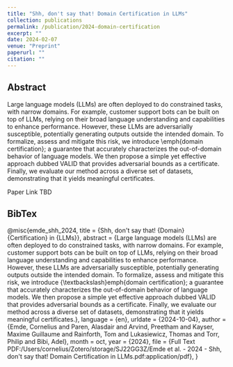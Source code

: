 ```yaml
---
title: "Shh, don't say that! Domain Certification in LLMs"
collection: publications
permalink: /publication/2024-domain-certification
excerpt: ""
date: 2024-02-07
venue: "Preprint"
paperurl: ""
citation: ""
---
```


## Abstract

Large language models (LLMs) are often deployed to do constrained tasks, with narrow domains. For example, customer support bots can be built on top of LLMs, relying on their broad language understanding and capabilities to enhance performance. However, these LLMs are adversarially susceptible, potentially generating outputs outside the intended domain. To formalize, assess and mitigate this risk, we introduce \emph{domain certification}; a guarantee that accurately characterizes the out-of-domain behavior of language models. We then propose a simple yet effective approach dubbed VALID that provides adversarial bounds as a certificate. Finally, we evaluate our method across a diverse set of datasets, demonstrating that it yields meaningful certificates.

<!-- [Download paper here]() -->

Paper Link TBD

## BibTex

@misc{emde_shh_2024,
title = {Shh, don't say that! {Domain} {Certification} in {LLMs}},
abstract = {Large language models (LLMs) are often deployed to do constrained tasks, with narrow domains. For example, customer support bots can be built on top of LLMs, relying on their broad language understanding and capabilities to enhance performance. However, these LLMs are adversarially susceptible, potentially generating outputs outside the intended domain. To formalize, assess and mitigate this risk, we introduce {\textbackslash}emph\{domain certification\}; a guarantee that accurately characterizes the out-of-domain behavior of language models. We then propose a simple yet effective approach dubbed VALID that provides adversarial bounds as a certificate. Finally, we evaluate our method across a diverse set of datasets, demonstrating that it yields meaningful certificates.},
language = {en},
urldate = {2024-10-04},
author = {Emde, Cornelius and Paren, Alasdair and Arvind, Preetham and Kayser, Maxime Guillaume and Rainforth, Tom and Lukasiewicz, Thomas and Torr, Philip and Bibi, Adel},
month = oct,
year = {2024},
file = {Full Text PDF:/Users/cornelius/Zotero/storage/SJ22GG3Z/Emde et al. - 2024 - Shh, don't say that! Domain Certification in LLMs.pdf:application/pdf},
}

